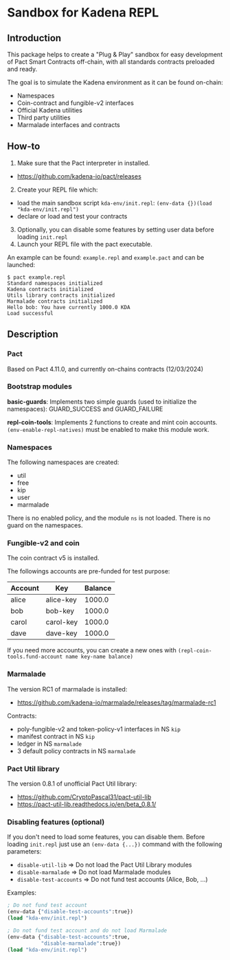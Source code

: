 # Sandbox for Kadena REPL

## Introduction

This package helps to create a "Plug & Play" sandbox for easy development of Pact Smart Contracts off-chain, with all standards contracts preloaded and ready.

The goal is to simulate the Kadena environment as it can be found on-chain:

 * Namespaces
 * Coin-contract and fungible-v2 interfaces
 * Official Kadena utilities
 * Third party utilities
 * Marmalade interfaces and contracts

## How-to

1. Make sure that the Pact interpreter in installed.
  - https://github.com/kadena-io/pact/releases
2. Create your REPL file which:
  - load the main sandbox script `kda-env/init.repl`: `(env-data {})(load "kda-env/init.repl")`
  - declare or load and test your contracts
3. Optionally, you can disable some features by setting user data before loading `init.repl`
4. Launch your REPL file with the pact executable.

An example can be found: `example.repl` and `example.pact` and can be launched:
```
$ pact example.repl
Standard namespaces initialized
Kadena contracts initialized
Utils library contracts initialized
Marmalade contracts initialized
Hello bob: You have currently 1000.0 KDA
Load successful
```

## Description

### Pact
Based on Pact 4.11.0, and currently on-chains contracts (12/03/2024)

### Bootstrap modules

**basic-guards**: Implements two simple guards (used to initialize the namespaces):
 GUARD_SUCCESS and GUARD_FAILURE

**repl-coin-tools**: Implements 2 functions to create and mint coin accounts.`(env-enable-repl-natives)` must be enabled to make this module work.

### Namespaces
The following namespaces are created:
  - util
  - free
  - kip
  - user
  - marmalade

There is no enabled policy, and the module `ns` is not loaded.
There is no guard on the namespaces.

### Fungible-v2 and coin
The coin contract v5 is installed.

The followings accounts are pre-funded for test purpose:

| Account | Key       |  Balance |
|---------|-----------|----------|
| alice   | alice-key | 1000.0   |
| bob     | bob-key   | 1000.0   |
| carol   | carol-key | 1000.0   |
| dave    | dave-key  | 1000.0   |

If you need more accounts, you can create a new ones with `(repl-coin-tools.fund-account name key-name balance)`


### Marmalade
The version RC1 of marmalade is installed:
- https://github.com/kadena-io/marmalade/releases/tag/marmalade-rc1

Contracts:
- poly-fungible-v2 and token-policy-v1 interfaces in NS `kip`
- manifest contract in NS `kip`
- ledger in NS `marmalade`
- 3 default policy contracts in NS `marmalade`


### Pact Util library
The version 0.8.1 of unofficial Pact Util library:
- https://github.com/CryptoPascal31/pact-util-lib
- https://pact-util-lib.readthedocs.io/en/beta_0.8.1/

### Disabling features (optional)
If you don't need to load some features, you can disable them.
Before loading `init.repl` just use an `(env-data {...})` command with the following parameters:

  - `disable-util-lib` => Do not load the Pact Util Library modules
  - `disable-marmalade` => Do not load Marmalade modules
  - `disable-test-accounts` => Do not fund test accounts (Alice, Bob, ...)

  Examples:
  ```lisp
  ; Do not fund test account
  (env-data {"disable-test-accounts":true})
  (load "kda-env/init.repl")
  ```

  ```lisp
  ; Do not fund test account and do not load Marmalade
  (env-data {"disable-test-accounts":true,
             "disable-marmalade":true})
  (load "kda-env/init.repl")
  ```
